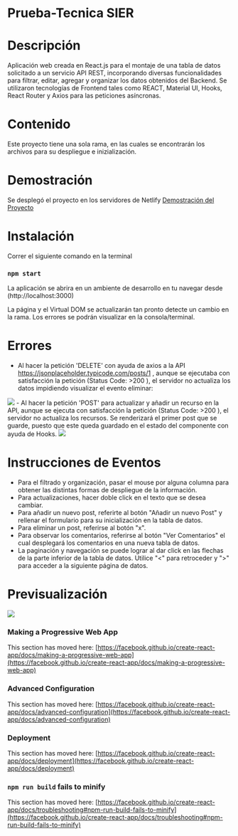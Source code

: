 # Prueba-Tecnica SIER

# Descripción 
Aplicación web creada en React.js para el montaje de una tabla de datos solicitado a un servicio API REST, incorporando diversas funcionalidades para filtrar, editar, agregar y organizar los datos obtenidos del Backend.  Se utilizaron tecnologías de Frontend tales como REACT, Material UI, Hooks, React Router y Axios para las peticiones asíncronas. 

# Contenido 
Este proyecto tiene una sola rama, en las cuales se encontrarán los archivos para su despliegue e inizialización. 

# Demostración 
Se desplegó el proyecto en los servidores de Netlify  <a href="https://prismatic-dusk-74813f.netlify.app/">Demostración del Proyecto</a>

# Instalación 
Correr el siguiente comando en la terminal 

### `npm start`

La aplicación se abrira en un ambiente de desarrollo en tu navegar desde (http://localhost:3000)

La página y el Virtual DOM se actualizarán tan pronto detecte un cambio en la rama.
Los errores se podrán visualizar en la consola/terminal. 

# Errores 
- Al hacer la petición 'DELETE' con ayuda de axios a la API https://jsonplaceholder.typicode.com/posts/1 , aunque se ejecutaba con satisfacción la petición (Status Code: >200 ), el servidor no actualiza los datos impidiendo visualizar el evento eliminar:

<img src="https://i.imgur.com/A0yfkFg.jpg" /> 
- Al hacer la petición 'POST' para actualizar y añadir un recurso en la API, aunque se ejecuta con satisfacción la petición (Status Code: >200 ), el servidor no actualiza los recursos. Se renderizará el primer post que se guarde, puesto que este queda guardado en el estado del componente con ayuda de Hooks. 

<img src="https://i.imgur.com/xLU0WIp.jpg" />


# Instrucciones de Eventos

- Para el filtrado y organización, pasar el mouse por alguna columna para obtener las distintas formas de despliegue de la información. 
- Para actualizaciones, hacer doble click en el texto que se desea cambiar. 
- Para añadir un nuevo post, referirte al botón "Añadir un nuevo Post" y rellenar el formulario para su inicialización en la tabla de datos. 
- Para eliminar un post, referirse al botón "x". 
- Para observar los comentarios, referirse al botón "Ver Comentarios" el cual desplegará los comentarios en una nueva tabla de datos. 
- La paginación y navegación se puede lograr al dar click en las flechas de la parte inferior de la tabla de datos. Utilice "<" para retroceder y ">" para acceder a la   siguiente página de datos. 

# Previsualización 

<img src="https://i.imgur.com/F2HvKXC.jpg" />




### Making a Progressive Web App

This section has moved here: [https://facebook.github.io/create-react-app/docs/making-a-progressive-web-app](https://facebook.github.io/create-react-app/docs/making-a-progressive-web-app)

### Advanced Configuration

This section has moved here: [https://facebook.github.io/create-react-app/docs/advanced-configuration](https://facebook.github.io/create-react-app/docs/advanced-configuration)

### Deployment

This section has moved here: [https://facebook.github.io/create-react-app/docs/deployment](https://facebook.github.io/create-react-app/docs/deployment)

### `npm run build` fails to minify

This section has moved here: [https://facebook.github.io/create-react-app/docs/troubleshooting#npm-run-build-fails-to-minify](https://facebook.github.io/create-react-app/docs/troubleshooting#npm-run-build-fails-to-minify)
